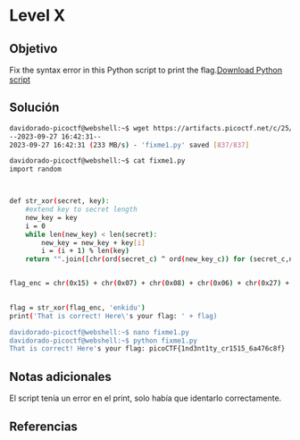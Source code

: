 # Level X

## Objetivo
Fix the syntax error in this Python script to print the flag.[Download Python script](https://artifacts.picoctf.net/c/25/fixme1.py)
## Solución
```bash
davidorado-picoctf@webshell:~$ wget https://artifacts.picoctf.net/c/25/fixme1.py
--2023-09-27 16:42:31--  
2023-09-27 16:42:31 (233 MB/s) - 'fixme1.py' saved [837/837]

davidorado-picoctf@webshell:~$ cat fixme1.py 
import random



def str_xor(secret, key):
    #extend key to secret length
    new_key = key
    i = 0
    while len(new_key) < len(secret):
        new_key = new_key + key[i]
        i = (i + 1) % len(key)        
    return "".join([chr(ord(secret_c) ^ ord(new_key_c)) for (secret_c,new_key_c) in zip(secret,new_key)])


flag_enc = chr(0x15) + chr(0x07) + chr(0x08) + chr(0x06) + chr(0x27) + chr(0x21) + chr(0x23) + chr(0x15) + chr(0x5a) + chr(0x07) + chr(0x00) + chr(0x46) + chr(0x0b) + chr(0x1a) + chr(0x5a) + chr(0x1d) + chr(0x1d) + chr(0x2a) + chr(0x06) + chr(0x1c) + chr(0x5a) + chr(0x5c) + chr(0x55) + chr(0x40) + chr(0x3a) + chr(0x58) + chr(0x0a) + chr(0x5d) + chr(0x53) + chr(0x43) + chr(0x06) + chr(0x56) + chr(0x0d) + chr(0x14)

  
flag = str_xor(flag_enc, 'enkidu')
print('That is correct! Here\'s your flag: ' + flag)

davidorado-picoctf@webshell:~$ nano fixme1.py 
davidorado-picoctf@webshell:~$ python fixme1.py 
That is correct! Here's your flag: picoCTF{1nd3nt1ty_cr1515_6a476c8f}
```
## Notas adicionales
El script tenía un error en el print, solo había que identarlo correctamente.
## Referencias